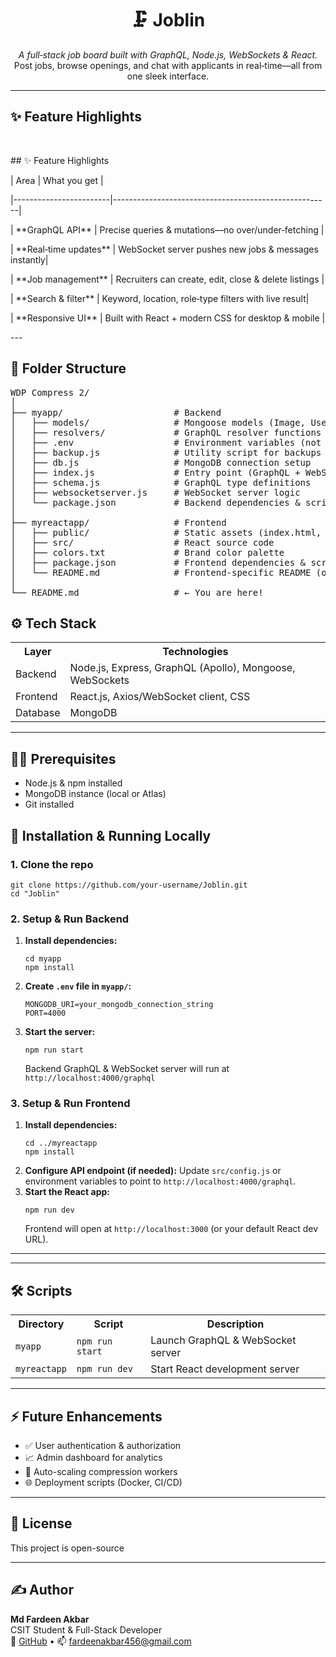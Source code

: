 <!-- README.md for a Full-Stack WDP Compress 2 Project -->

<h1 align="center">🗜️ Joblin</h1>
<p align="center">
  <em>A full‑stack job board built with GraphQL, Node.js, WebSockets & React.</em><br>
  Post jobs, browse openings, and chat with applicants in real‑time—all from one sleek interface.
</p>
<hr>

<h2>✨ Feature Highlights</h2><br>
<p>## ✨ Feature Highlights</p>
<p>|        Area            |              What you get                            |</p>
<p>|------------------------|------------------------------------------------------|</p>
<p>| **GraphQL API**        | Precise queries & mutations—no over/under‑fetching   |</p>
<p>| **Real‑time updates**  | WebSocket server pushes new jobs & messages instantly|</p>
<p>| **Job management**     | Recruiters can create, edit, close & delete listings |</p>
<p>| **Search & filter**    | Keyword, location, role‑type filters with live result|</p>
<p>| **Responsive UI**      | Built with React + modern CSS for desktop & mobile   |</p>
---

<h2>📁 Folder Structure</h2>
<pre>
WDP Compress 2/
│
├── myapp/                     # Backend
│   ├── models/                # Mongoose models (Image, User, etc.)
│   ├── resolvers/             # GraphQL resolver functions
│   ├── .env                   # Environment variables (not committed)
│   ├── backup.js              # Utility script for backups
│   ├── db.js                  # MongoDB connection setup
│   ├── index.js               # Entry point (GraphQL + WebSocket server)
│   ├── schema.js              # GraphQL type definitions
│   ├── websocketserver.js     # WebSocket server logic
│   └── package.json           # Backend dependencies & scripts
│
├── myreactapp/                # Frontend
│   ├── public/                # Static assets (index.html, favicon, etc.)
│   ├── src/                   # React source code
│   ├── colors.txt             # Brand color palette
│   ├── package.json           # Frontend dependencies & scripts
│   └── README.md              # Frontend‑specific README (optional)
│
└── README.md                  # ← You are here!
</pre>

<h2>⚙️ Tech Stack</h2>
<table>
  <tr><th>Layer</th><th>Technologies</th></tr>
  <tr><td>Backend</td><td>Node.js, Express, GraphQL (Apollo), Mongoose, WebSockets</td></tr>
  <tr><td>Frontend</td><td>React.js, Axios/WebSocket client, CSS</td></tr>
  <tr><td>Database</td><td>MongoDB</td></tr>
</table>

<hr>

<h2>🧑‍💻 Prerequisites</h2>
<ul>
  <li>Node.js & npm installed</li>
  <li>MongoDB instance (local or Atlas)</li>
  <li>Git installed</li>
</ul>

<h2>🚀 Installation & Running Locally</h2>

<h3>1. Clone the repo</h3>
<pre><code>git clone https://github.com/your-username/Joblin.git
cd "Joblin"</code></pre>

<h3>2. Setup & Run Backend</h3>
<ol>
  <li><strong>Install dependencies:</strong>
    <pre><code>cd myapp
npm install</code></pre>
  </li>
  <li><strong>Create <code>.env</code> file in <code>myapp/</code>:</strong>
    <pre><code>MONGODB_URI=your_mongodb_connection_string
PORT=4000</code></pre>
  </li>
  <li><strong>Start the server:</strong>
    <pre><code>npm run start</code></pre>
    <p>Backend GraphQL & WebSocket server will run at <code>http://localhost:4000/graphql</code></p>
  </li>
</ol>

<h3>3. Setup & Run Frontend</h3>
<ol>
  <li><strong>Install dependencies:</strong>
    <pre><code>cd ../myreactapp
npm install</code></pre>
  </li>
  <li><strong>Configure API endpoint (if needed):</strong>  
    Update <code>src/config.js</code> or environment variables to point to <code>http://localhost:4000/graphql</code>.
  </li>
  <li><strong>Start the React app:</strong>
    <pre><code>npm run dev</code></pre>
    <p>Frontend will open at <code>http://localhost:3000</code> (or your default React dev URL).</p>
  </li>
</ol>

<hr>

<hr>

<h2>🛠️ Scripts</h2>
<table>
  <tr><th>Directory</th><th>Script</th><th>Description</th></tr>
  <tr><td><code>myapp</code></td><td><code>npm run start</code></td><td>Launch GraphQL & WebSocket server</td></tr>
  <tr><td><code>myreactapp</code></td><td><code>npm run dev</code></td><td>Start React development server</td></tr>
</table>

<hr>

<h2>⚡ Future Enhancements</h2>
<ul>
  <li>✅ User authentication & authorization</li>
  <li>📈 Admin dashboard for analytics</li>
  <li>🔄 Auto-scaling compression workers</li>
  <li>🌐 Deployment scripts (Docker, CI/CD)</li>
</ul>

<hr>

<h2>📄 License</h2>
<p>This project is open-source</p>

<hr>

<h2>✍️ Author</h2>
<p>
  <strong>Md Fardeen Akbar</strong><br>
  CSIT Student & Full-Stack Developer<br>
  🔗 <a href="https://github.com/MdFardeenAkbar">GitHub</a> • 📫 <a href="mailto:fardeenakbar456@gmail.com">fardeenakbar456@gmail.com</a>
</p>
